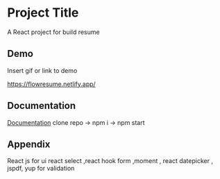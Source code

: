 
# Project Title

A React project for build resume


## Demo

Insert gif or link to demo

https://flowresume.netlify.app/
## Documentation

[Documentation](https://linktodocumentation)
clone repo -> npm i -> npm start


## Appendix

React js for ui react select ,react hook form ,moment , react datepicker , jspdf, yup for validation
